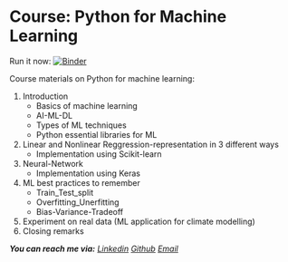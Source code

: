 # Course: Python for Machine Learning

Run it now: [![Binder](https://mybinder.org/badge_logo.svg)](https://mybinder.org/v2/gh/mardatade/Course-Python-for-Machine-Learning/master)

Course materials on Python for machine learning:
1. Introduction
    * Basics of machine learning
    * AI-ML-DL
    * Types of ML techniques
    * Python essential libraries for ML
2. Linear and Nonlinear Reggression-representation in 3 different ways
    * Implementation using Scikit-learn
3. Neural-Network
    * Implementation using Keras
4. ML best practices to remember
    * Train_Test_split
    * Overfitting_Unerfitting
    * Bias-Variance-Tradeoff
5. Experiment on real data (ML application for climate modelling)
6. Closing remarks

_**You can reach me via:** [Linkedin](https://linkedin.com/in/sonal-rami-518713169) [Github](https://github.com/SonalRami) [Email](mailto:sonal.rami@awi.de)_
